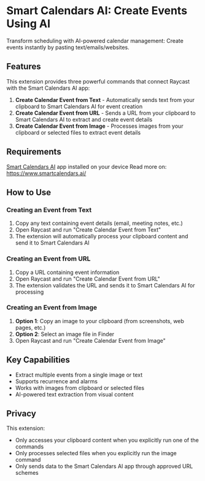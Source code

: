 # Smart Calendars AI: Create Events Using AI

Transform scheduling with AI-powered calendar management: Create events instantly by pasting text/emails/websites.

## Features

This extension provides three powerful commands that connect Raycast with the Smart Calendars AI app:

1. **Create Calendar Event from Text** - Automatically sends text from your clipboard to Smart Calendars AI for event creation
2. **Create Calendar Event from URL** - Sends a URL from your clipboard to Smart Calendars AI to extract and create event details
3. **Create Calendar Event from Image** - Processes images from your clipboard or selected files to extract event details

## Requirements

[Smart Calendars AI](https://apps.apple.com/app/smart-calendars-ai-assistant/id6738797058) app installed on your device
Read more on: https://www.smartcalendars.ai/

## How to Use

### Creating an Event from Text
1. Copy any text containing event details (email, meeting notes, etc.)
2. Open Raycast and run "Create Calendar Event from Text"
3. The extension will automatically process your clipboard content and send it to Smart Calendars AI

### Creating an Event from URL
1. Copy a URL containing event information
2. Open Raycast and run "Create Calendar Event from URL" 
3. The extension validates the URL and sends it to Smart Calendars AI for processing

### Creating an Event from Image
1. **Option 1**: Copy an image to your clipboard (from screenshots, web pages, etc.)
2. **Option 2**: Select an image file in Finder
3. Open Raycast and run "Create Calendar Event from Image"

## Key Capabilities
- Extract multiple events from a single image or text 
- Supports recurrence and alarms
- Works with images from clipboard or selected files
- AI-powered text extraction from visual content

## Privacy

This extension:
- Only accesses your clipboard content when you explicitly run one of the commands
- Only processes selected files when you explicitly run the image command
- Only sends data to the Smart Calendars AI app through approved URL schemes

